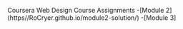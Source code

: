 

Coursera Web Design Course
Assignments
-[Module 2] (https//RoCryer.github.io/module2-solution/)
-[Module 3]
